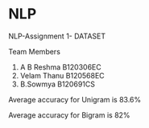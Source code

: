 # NLP
NLP-Assignment 1- DATASET

Team Members

1. A B Reshma     B120306EC
2. Velam Thanu    B120568EC 
3. B.Sowmya       B120691CS

Average accuracy for Unigram is 83.6%


Average accuracy for Bigram is 82%

